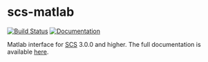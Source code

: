 scs-matlab
===

[![Build Status](https://github.com/bodono/scs-matlab/actions/workflows/build.yml/badge.svg)](https://github.com/bodono/scs-matlab/actions/workflows/build.yml)
[![Documentation](https://img.shields.io/badge/docs-online-brightgreen?logo=read-the-docs&style=flat)](https://www.cvxgrp.org/scs/)

Matlab interface for [SCS](https://github.com/cvxgrp/scs) 3.0.0 and higher.
The full documentation is available [here](https://www.cvxgrp.org/scs/).
